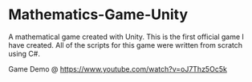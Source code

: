 # Mathematics-Game-Unity
A mathematical game created with Unity. This is the first official game I have created. All of the scripts for this game were written from scratch using C#.

Game Demo @ https://www.youtube.com/watch?v=oJ7Thz5Oc5k
